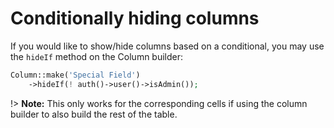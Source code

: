 # Conditionally hiding columns

If you would like to show/hide columns based on a conditional, you may use the `hideIf` method on the Column builder:

```php
Column::make('Special Field')
    ->hideIf(! auth()->user()->isAdmin());
```

!> **Note:** This only works for the corresponding cells if using the column builder to also build the rest of the table.
